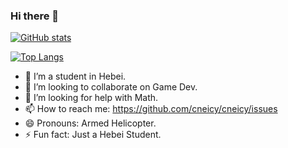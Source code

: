 ### Hi there 👋
[![GitHub stats](https://github-readme-stats.vercel.app/api?username=cneicy)](https://github.com/anuraghazra/github-readme-stats)

[![Top Langs](https://github-readme-stats.vercel.app/api/top-langs/?username=cneicy&layout=compact&theme=blueberry&card_width=445)](https://github.com/anuraghazra/github-readme-stats)

- 🌱 I’m a student in Hebei.
- 👯 I’m looking to collaborate on Game Dev.
- 🤔 I’m looking for help with Math.
- 📫 How to reach me: https://github.com/cneicy/cneicy/issues
- 😄 Pronouns: Armed Helicopter.
- ⚡ Fun fact: Just a Hebei Student.

